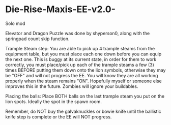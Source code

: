 # Die-Rise-Maxis-EE-v2.0-
Solo mod 

Elevator and Dragon Puzzle was done by shyperson0, along with the springpad count skip function. 

Trample Steam step: You are able to pick up 4 trample steams from the equipment table, but you must place each one down before you can equip the next one. 
This is buggy at its current state, in order for them to work correctly, you must place/pick up each of the trample steams a few (3) times BEFORE putting them down onto the lion symbols, otherwise they may be "OFF" and will not progress the EE. You will know they are all working properly when the steam remains "ON". 
Hopefully myself or someone else improves this in the future. Zombies will ignore your buildables. 

Placing the balls: Place BOTH balls on the last trample steam you put on the lion spots. Ideally the spot in the spawn room. 

Remember, do NOT buy the galvaknuckles or bowie knife until the ballistic knife step is complete or the EE will NOT progress. 
